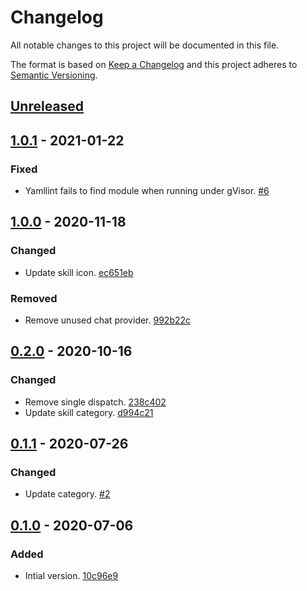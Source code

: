 # Changelog

All notable changes to this project will be documented in this file.

The format is based on [Keep a Changelog](http://keepachangelog.com/)
and this project adheres to [Semantic Versioning](http://semver.org/).

## [Unreleased](https://github.com/atomist-skills/yamllint-skill/compare/1.0.1...HEAD)

## [1.0.1](https://github.com/atomist-skills/yamllint-skill/compare/1.0.0...1.0.1) - 2021-01-22

### Fixed

-   Yamllint fails to find module when running under gVisor. [#6](https://github.com/atomist-skills/yamllint-skill/issues/6)

## [1.0.0](https://github.com/atomist-skills/yamllint-skill/compare/0.2.0...1.0.0) - 2020-11-18

### Changed

-   Update skill icon. [ec651eb](https://github.com/atomist-skills/yamllint-skill/commit/ec651eb5be86f886d67bcd463c60c9c07641ae3b)

### Removed

-   Remove unused chat provider. [992b22c](https://github.com/atomist-skills/yamllint-skill/commit/992b22ced2bd27c4f9fd4c91679c24f4e03aedfc)

## [0.2.0](https://github.com/atomist-skills/yamllint-skill/compare/0.1.1...0.2.0) - 2020-10-16

### Changed

-   Remove single dispatch. [238c402](https://github.com/atomist-skills/yamllint-skill/commit/238c402be02eeee38cb20a46fd847380153fcd87)
-   Update skill category. [d994c21](https://github.com/atomist-skills/yamllint-skill/commit/d994c21076a616ae58097f6a79861cbd22b0d04c)

## [0.1.1](https://github.com/atomist-skills/yamllint-skill/compare/0.1.0...0.1.1) - 2020-07-26

### Changed

-   Update category. [#2](https://github.com/atomist-skills/yamllint-skill/issues/2)

## [0.1.0](https://github.com/atomist-skills/yamllint-skill/tree/0.1.0) - 2020-07-06

### Added

-   Intial version. [10c96e9](https://github.com/atomist-skills/yamllint-skill/commit/10c96e9b2b8c2e2c11ce1c1f2fbdb315fb2b7618)
